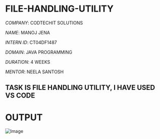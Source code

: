 # FILE-HANDLING-UTILITY

*COMPANY*: CODTECHIT SOLUTIONS

*NAME*: MANOJ JENA

*INTERN ID*: CT04DF1487

*DOMAIN*: JAVA PROGRAMMING

*DURATION*: 4 WEEKS

*MENTOR*: NEELA SANTOSH

## TASK IS FILE HANDLING UTILITY, I HAVE USED VS CODE

# OUTPUT
![Image](https://github.com/user-attachments/assets/d43a9fcc-b0ae-4abb-ac61-f90c7c7104d2)
